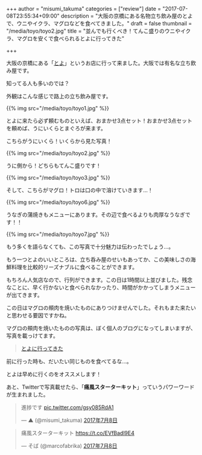 +++
author = "misumi_takuma"
categories = ["review"]
date = "2017-07-08T23:55:34+09:00"
description = "大阪の京橋にある名物立ち飲み屋のとよで、ウニやイクラ、マグロなどを食べてきました。"
draft = false
thumbnail = "/media/toyo/toyo2.jpg"
title = "並んでも行くべき！てんこ盛りのウニやイクラ、マグロを安くで食べられるとよに行ってきた"

+++

大阪の京橋にある「[とよ](https://tabelog.com/osaka/A2701/A270107/27002949/)」というお店に行って来ました。大阪では有名な立ち飲み屋です。

<!--more-->

知ってる人も多いのでは？

外観はこんな感じで路上の立ち飲み屋です。

{{% img src="/media/toyo/toyo1.jpg" %}}

とよに来たら必ず頼むものといえば、おまかせ3点セット！おまかせ3点セットを頼めば、うにいくらとまぐろが来ます。

こちらがうにいくら！いくらから見た写真！

{{% img src="/media/toyo/toyo2.jpg" %}}

うに側から！どちらもてんこ盛りです！

{{% img src="/media/toyo/toyo3.jpg" %}}

そして、こちらがマグロ！トロは口の中で溶けていきます...！

{{% img src="/media/toyo/toyo6.jpg" %}}

うなぎの蒲焼きもメニューにあります。その辺で食べるよりも肉厚なうなぎです！！

{{% img src="/media/toyo/toyo7.jpg" %}}

もう多くを語らなくても、この写真で十分魅力は伝わったでしょう...。

もう一つとよのいいところは、立ち呑み屋のせいもあってか、この美味しさの海鮮料理を比較的リーズナブルに食べることができます。

もちろん人気店なので、行列ができます。この日は1時間以上並びました。残念なことに、早く行かないと食べられなかったり、時間がかかってしまうメニューが出てきます。

この日はマグロの頰肉を焼いたものにありつけませんでした。それもまた来たいと思わせる要因ですかね。

マグロの頰肉を焼いたものの写真は、ぼく個人のブログになってしまいますが、写真を載っけてます。

> [とよに行ってきた](https://blog.mismithportfolio.com/camera/20161203toyo)

前に行った時も、だいたい同じものを食べてるな...。

とよは早めに行くのをオススメします！

あと、Twitterで写真載せたら、「**痛風スターターキット**」っていうパワーワードが生まれました。

<blockquote class="twitter-tweet" data-lang="ja"><p lang="ja" dir="ltr">進捗です <a href="https://t.co/gsy085RdA1">pic.twitter.com/gsy085RdA1</a></p>&mdash; ▲ (@misumi_takuma) <a href="https://twitter.com/misumi_takuma/status/883609659269013504">2017年7月8日</a></blockquote>
<script async src="//platform.twitter.com/widgets.js" charset="utf-8"></script>

<blockquote class="twitter-tweet" data-lang="ja"><p lang="ja" dir="ltr">痛風スターターキット <a href="https://t.co/EVfBadl9E4">https://t.co/EVfBadl9E4</a></p>&mdash; そば (@marcofabrika) <a href="https://twitter.com/marcofabrika/status/883621594987282434">2017年7月8日</a></blockquote>
<script async src="//platform.twitter.com/widgets.js" charset="utf-8"></script>
